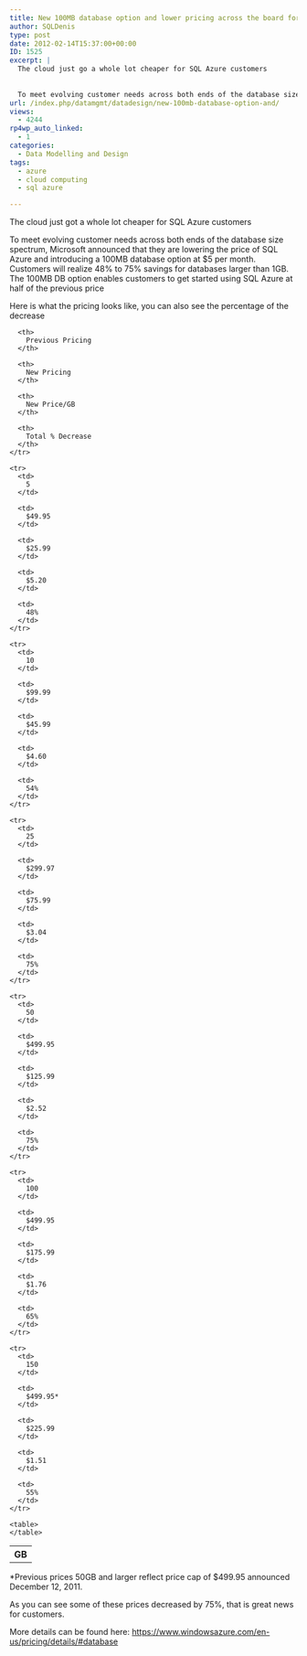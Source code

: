 ```yaml
---
title: New 100MB database option and lower pricing across the board for SQL Azure
author: SQLDenis
type: post
date: 2012-02-14T15:37:00+00:00
ID: 1525
excerpt: |
  The cloud just go a whole lot cheaper for SQL Azure customers
  
  
  To meet evolving customer needs across both ends of the database size spectrum, Microsoft announced that they are lowering the price of SQL Azure and introducing a 100MB database option&hellip;
url: /index.php/datamgmt/datadesign/new-100mb-database-option-and/
views:
  - 4244
rp4wp_auto_linked:
  - 1
categories:
  - Data Modelling and Design
tags:
  - azure
  - cloud computing
  - sql azure

---
```

The cloud just got a whole lot cheaper for SQL Azure customers

To meet evolving customer needs across both ends of the database size spectrum, Microsoft announced that they are lowering the price of SQL Azure and introducing a 100MB database option at $5 per month. Customers will realize 48% to 75% savings for databases larger than 1GB. The 100MB DB option enables customers to get started using SQL Azure at half of the previous price

Here is what the pricing looks like, you can also see the percentage of the decrease

<div class="tables">
  <table>
    <tr>
      <th>
        GB
      </th>
      
      <th>
        Previous Pricing
      </th>
      
      <th>
        New Pricing
      </th>
      
      <th>
        New Price/GB
      </th>
      
      <th>
        Total % Decrease
      </th>
    </tr>
    
    <tr>
      <td>
        5
      </td>
      
      <td>
        $49.95
      </td>
      
      <td>
        $25.99
      </td>
      
      <td>
        $5.20
      </td>
      
      <td>
        48%
      </td>
    </tr>
    
    <tr>
      <td>
        10
      </td>
      
      <td>
        $99.99
      </td>
      
      <td>
        $45.99
      </td>
      
      <td>
        $4.60
      </td>
      
      <td>
        54%
      </td>
    </tr>
    
    <tr>
      <td>
        25
      </td>
      
      <td>
        $299.97
      </td>
      
      <td>
        $75.99
      </td>
      
      <td>
        $3.04
      </td>
      
      <td>
        75%
      </td>
    </tr>
    
    <tr>
      <td>
        50
      </td>
      
      <td>
        $499.95
      </td>
      
      <td>
        $125.99
      </td>
      
      <td>
        $2.52
      </td>
      
      <td>
        75%
      </td>
    </tr>
    
    <tr>
      <td>
        100
      </td>
      
      <td>
        $499.95
      </td>
      
      <td>
        $175.99
      </td>
      
      <td>
        $1.76
      </td>
      
      <td>
        65%
      </td>
    </tr>
    
    <tr>
      <td>
        150
      </td>
      
      <td>
        $499.95*
      </td>
      
      <td>
        $225.99
      </td>
      
      <td>
        $1.51
      </td>
      
      <td>
        55%
      </td>
    </tr>
    
    <table>
    </table>
  </table>
</div>

*Previous prices 50GB and larger reflect price cap of $499.95 announced December 12, 2011.

As you can see some of these prices decreased by 75%, that is great news for customers.

More details can be found here: https://www.windowsazure.com/en-us/pricing/details/#database